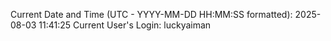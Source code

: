 Current Date and Time (UTC - YYYY-MM-DD HH:MM:SS formatted): 2025-08-03 11:41:25
Current User's Login: luckyaiman
